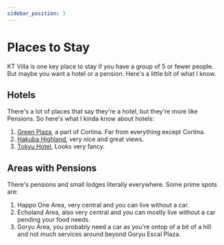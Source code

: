 ```yaml
---
sidebar_position: 3
---
```


# Places to Stay

KT Villa is one key place to stay if you have a group of 5 or fewer people.
But maybe you want a hotel or a pension.  Here's a little bit of what I know.

## Hotels

There's a lot of places that say they're a hotel, but they're more like
Pensions.  So here's what I kinda know about hotels:

1. [Green Plaza](https://maps.app.goo.gl/YrBvf6LD1Ncx1nH29), a part of Cortina.  Far from everything except Cortina.
1. [Hakuba Highland](https://maps.app.goo.gl/PKA63fqYX7QB4Vde6), very nice and great views.
1. [Tokyu Hotel](https://maps.app.goo.gl/qWAa9FjcMDo4bghb7), Looks very fancy.

## Areas with Pensions

There's pensions and small lodges literally everywhere.  Some prime spots are:

1. Happo One Area, very central and you can live without a car.
1. Echoland Area, also very central and you can mostly live without a car
   pending your food needs.
1. Goryu Area, you probably need a car as you're ontop of a bit of a hill and
   not much services around beyond Goryu Escal Plaza.
